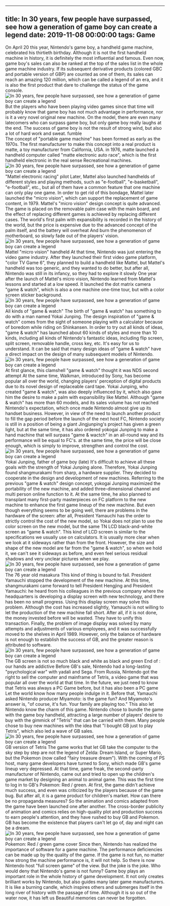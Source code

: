 
---
title: In 30 years, few people have surpassed, see how a generation of game boy can create a legend
date: 2019-11-08 00:00:00
tags:  Game
---
On April 20 this year, Nintendo's game boy, a handheld game machine, celebrated his thirtieth birthday. Although it is not the first handheld machine in history, it is definitely the most influential and famous. Even now, game boy's sales can also be ranked at the top of the sales list in the whole game machine industry. If its subsequent derivative products (colored GBC and portable version of GBP) are counted as one of them, its sales can reach an amazing 120 million, which can be called a legend of an era, and it is also the first product that dare to challenge the status of the game console.
![In 30 years, few people have surpassed, see how a generation of game boy can create a legend](77ba9a99ce6048eebe8885edf6153221.jpg)
But the players who have been playing video games since that time will probably know that game boy has not much advantage in performance, nor is it a very novel original new machine. On the model, there are even many latecomers who can surpass game boy, but only game boy really laughs at the end. The success of game boy is not the result of strong wind, but also a lot of hard work and sweat.
     fumble  
The concept of "portable game machine" has been formed as early as the 1970s. The first manufacturer to make this concept into a real product is matte, a toy manufacturer from California, USA. in 1976, matte launched a handheld computer called "matte electronic auto race", which is the first handheld electronic in the real sense Recreational machines.
![In 30 years, few people have surpassed, see how a generation of game boy can create a legend](9a677dc7f0124c53a4f4f0cc444f3676.jpg)
"Mattel electronic racing" pilot
Later, Mattel also launched handhelds of different styles and playing methods, such as "e-football", "e-basketball", "e-football", etc., but all of them have a common feature that one machine can only play one game. In order to get rid of this bondage, Mattel later launched the "micro vision", which can support the replacement of game content, in 1979. Mattel's "micro vision" design concept is quite advanced. The game is placed on the removable palm case with the main board, and the effect of replacing different games is achieved by replacing different cases. The world's first palm with expansibility is recorded in the history of the world, but the price is expensive due to the advanced concept of the palm itself, and the battery will overheat And burn the phenomenon of motherboard, so slowly fade out of the players' vision.
![In 30 years, few people have surpassed, see how a generation of game boy can create a legend](c9ab8839cdaa4e0db60d6cc720a6a13c.jpg)
Mattel "micro vision" handheld
At that time, Nintendo was just entering the video game industry. After they launched their first video game platform, "color TV Game 6", they planned to build a handheld like Mattel, but Mattel's handheld was too generic, and they wanted to do better, but after all, Nintendo was still in its infancy, so they had to explore it slowly One year after the launch of Mattel's micro vision, Nintendo learned from Mattel's lessons and started at a low speed. It launched the dot matrix camera "game & watch", which is also a one machine one-time tour, but with a color screen sticker background.
![In 30 years, few people have surpassed, see how a generation of game boy can create a legend](47b41e4f5b5147d296399d6fb6cebc50.jpg)
All kinds of "game & watch"
The birth of "game & watch" has something to do with a man named Yokai Junping. The design inspiration of "game & watch" comes from the sight of someone playing with a calculator because of boredom while riding on Shinkansen. In order to try out all kinds of ideas, "game & watch" has launched about 60 kinds of styles and more than 10 kinds, including all kinds of Nintendo's fantastic ideas, including flip screen, split screen, removable handle, cross key, etc. It's easy for us to understand. It can be said that many design ideas of "game & watch" have a direct impact on the design of many subsequent models of Nintendo.
![In 30 years, few people have surpassed, see how a generation of game boy can create a legend](f190d37070d14fbcb174b56143b7a08b.jpg)
At first glance, this clamshell "game & watch" thought it was NDS
  second attempt
At the same time, Walkman, introduced by Sony, has become popular all over the world, changing players' perception of digital products due to its novel design of replaceable card tape. Yokai Junping, who created "game & watch", was also deeply influenced by it, which also gave him the desire to make a palm with expansibility like Mattel.
Although "game & watch" has more than 60 models, and its sales volume has not reached Nintendo's expectation, which once made Nintendo almost give up its handset business. However, in view of the need to launch another product to fill the gap period before the launch of the next host FC, Nintendo society is still in a position of being a giant Jingjunping's project has given a green light, but at the same time, it has also ordered yokogai Junping to make a hand machine that will surpass "game & wactch" in an all-round way and its performance will be equal to FC's. at the same time, the price will be close enough, which is simply to improve, strengthen and control the cost.
![In 30 years, few people have surpassed, see how a generation of game boy can create a legend](4be25cd1512c4d19aeea02c70769d2df.jpg)
Yokai Junping, father of game boy (late)
It's difficult to achieve all these goals with the strength of Yokai Junping alone. Therefore, Yokai Junping found shangmurakami from sharp, a hardware supplier. They decided to cooperate in the design and development of new machines. Referring to the previous "game & watch" design concept, yokogai Junping maximized the portability of the new machine, and added three-dimensional channel and multi person online function to it. At the same time, he also planned to transplant many first-party masterpieces on FC platform to the new machine to enhance the first game lineup of the new machine.
But even though everything seems to be going well, there are problems in the hardware of the screen: after all, President Yamauchi has the order to strictly control the cost of the new model, so Yokai does not plan to use the color screen on the new model, but the same TN LCD black-and-white screen as "game & watch". This kind of LCD screen is similar to the specifications we usually use on calculators. It is usually more clear when we look at it sideways rather than from the front. However, the size and shape of the new model are far from the "game & watch", so when we hold it, we can't see it sideways as before, and even feel serious residual shadows and very unclear pictures when we play.
![In 30 years, few people have surpassed, see how a generation of game boy can create a legend](f201c1c76a204270af6615943b0c9221.jpg)
The 76 year old masakura
This kind of thing is bound to fail. President Yamauchi stopped the development of the new machine. At this time, shangmurakami came forward to tell President Hengjing and President Yamauchi: he heard from his colleagues in the previous company where the headquarters is developing a display screen with new technology, and there has been no small progress. Using this display screen may solve this problem. Although the cost has increased slightly, Yamauchi is not willing to let the production of the new machine fall short. After all, if it is not done, the money invested before will be wasted. They have to unify this transaction. Finally, the problem of image display was solved by many attempts and adjustments of various employees, and it was successfully moved to the shelves in April 1989. However, only the balance of hardware is not enough to establish the success of GB, and the greater reason is attributed to software.
![In 30 years, few people have surpassed, see how a generation of game boy can create a legend](d926084161e94ca4bca25f4507fb40be.jpg)
The GB screen is not so much black and white as black and green
End of  : our hands are addictive
Before GB's sale, Nintendo had a long-lasting "psychological war" with yadali and Sega. From Russia, Nintendo got the right to sell the computer and mainframe of Tetris, a video game that was popular all over the world at that time. In the future, we just need to know that Tetris was always a PC Game before, but it has also been a PC game Let the world know how many people indulge in it. Before that, Yamauchi asked Nintendo producer Miyamoto: is the game fun? And Miyamoto's answer is, "of course, it's fun. Your family are playing too." This also let Nintendo know the charm of this game.
Nintendo chose to bundle the game with the game boy handheld, attracting a large number of players' desire to buy with the gimmick of "Tetris" that can be carried with them. Many people chose to buy new machines with the idea that "I bought GB just to play Tetris", which also led a wave of GB sales.
![In 30 years, few people have surpassed, see how a generation of game boy can create a legend](e3226d275e6c448e8022baa3bc9b6b16.jpg)
GB version of Tetris
The game works that let GB take the computer to the sky step by step are not the legend of Zelda: Dream Island, or Super Mario, but the Pokemon (now called "fairy treasure dream"). With the coming of PS host, many game developers have turned to Sony, which made GB's game lineup very depressed. At that time, game freak, the second-party manufacturer of Nintendo, came out and tried to open up the children's game market by designing an animal to animal game. This was the first time to log in to GB's Pokemon: Red / green.
At first, the game didn't achieve much success, and even was criticized by the players because of the game bug. But after all, it is a game product for children's market. How can there be no propaganda measures? So the animation and comics adapted from the game have been launched one after another. The cross-border publicity of animation and comics relies on high-quality plot and production success to earn people's attention, and they have rushed to buy GB and Pokemon. GB has become the existence that players can't let go of, day and night can be a dream.
![In 30 years, few people have surpassed, see how a generation of game boy can create a legend](3593dbafbaba46a9a01e60a818365484.jpg)
Pokemon: Red / green game cover
Since then, Nintendo has realized the importance of software for a game machine. The performance deficiencies can be made up by the quality of the game. If the game is not fun, no matter how strong the machine performance is, it will not help. So there is now Nintendo host "full screen game" of the view. But the joke is the joke. Who would deny that Nintendo's game is not funny?
Game boy plays an important role in the whole history of game development. It not only creates brilliant works by Nintendo, but also guides many later game manufacturers. It is like a burning candle, which inspires others and submerges itself in the long river of history with the passage of time. Although it is so out of the water now, it has left us Beautiful memories can never be forgotten.